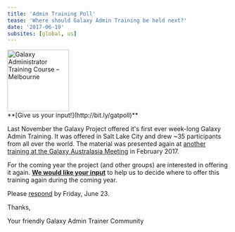 ```yaml
---
title: 'Admin Training Poll'
tease: 'Where should Galaxy Admin Training be held next?'
date: '2017-06-19'
subsites: [global, us]
---
```


<div class="right"><img src="/images/logos/game2017-admin-training-logo.png" alt="Galaxy Administrator Training Course – Melbourne"  width="140" />
<div class="center">**[Give us your input!](http://bit.ly/gatpoll)**</div>
</div>

Last November the Galaxy Project offered it's first ever week-long Galaxy Admin Training.  It was offered in Salt Lake City and drew ~35 participants from all over the world.  The material was presented again at [another training at the Galaxy Australasia Meeting](https://www.embl-abr.org.au/game2017/training-for-admin-workshop/) in February 2017.

For the coming year the project (and other groups) are interested in offering it again.  **[We would like your input](http://bit.ly/gatpoll)** to help us to decide where to offer this training again during the coming year.

Please [respond](http://bit.ly/gatpoll) by Friday, June 23.

Thanks,

Your friendly Galaxy Admin Trainer Community


